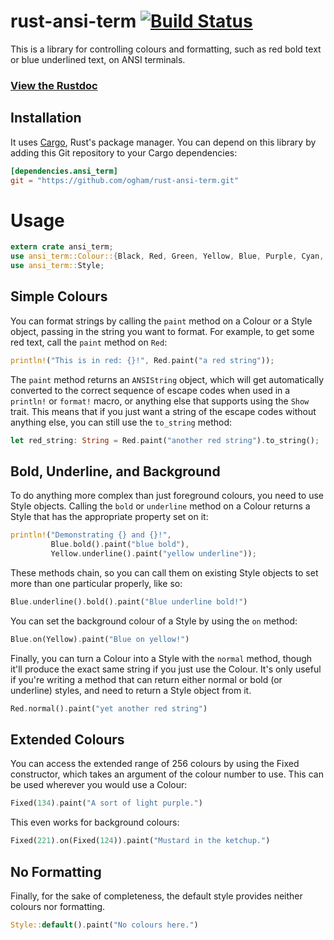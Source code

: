 # rust-ansi-term [![Build Status](https://travis-ci.org/ogham/rust-ansi-term.svg?branch=master)](https://travis-ci.org/ogham/rust-ansi-term)

This is a library for controlling colours and formatting, such as red
bold text or blue underlined text, on ANSI terminals.

### [View the Rustdoc](http://bsago.me/doc/ansi_term/)


## Installation

It uses [Cargo](http://crates.io/), Rust's package manager. You can
depend on this library by adding this Git repository to your Cargo
dependencies:

```toml
[dependencies.ansi_term]
git = "https://github.com/ogham/rust-ansi-term.git"
```


# Usage

```rust
extern crate ansi_term;
use ansi_term::Colour::{Black, Red, Green, Yellow, Blue, Purple, Cyan, Fixed};
use ansi_term::Style;
```


## Simple Colours

You can format strings by calling the `paint` method on a Colour
or a Style object, passing in the string you want to format. For
example, to get some red text, call the `paint` method on `Red`:

```rust
println!("This is in red: {}!", Red.paint("a red string"));
```

The `paint` method returns an `ANSIString` object, which will get
automatically converted to the correct sequence of escape codes when
used in a `println!` or `format!` macro, or anything else that
supports using the `Show` trait. This means that if you just want a
string of the escape codes without anything else, you can still use
the `to_string` method:

```rust
let red_string: String = Red.paint("another red string").to_string();
```


## Bold, Underline, and Background

To do anything more complex than just foreground colours, you need
to use Style objects. Calling the `bold` or `underline` method on
a Colour returns a Style that has the appropriate property set on
it:

```rust
println!("Demonstrating {} and {}!",
         Blue.bold().paint("blue bold"),
         Yellow.underline().paint("yellow underline"));
```

These methods chain, so you can call them on existing Style
objects to set more than one particular properly, like so:

```rust
Blue.underline().bold().paint("Blue underline bold!")
```

You can set the background colour of a Style by using the `on`
method:

```rust
Blue.on(Yellow).paint("Blue on yellow!")
```

Finally, you can turn a Colour into a Style with the `normal`
method, though it'll produce the exact same string if you just use
the Colour. It's only useful if you're writing a method that can
return either normal or bold (or underline) styles, and need to
return a Style object from it.

```rust
Red.normal().paint("yet another red string")
```


## Extended Colours

You can access the extended range of 256 colours by using the
Fixed constructor, which takes an argument of the colour number to
use. This can be used wherever you would use a Colour:

```rust
Fixed(134).paint("A sort of light purple.")
```

This even works for background colours:

```rust
Fixed(221).on(Fixed(124)).paint("Mustard in the ketchup.")
```


## No Formatting

Finally, for the sake of completeness, the default style provides
neither colours nor formatting.

```rust
Style::default().paint("No colours here.")
```
